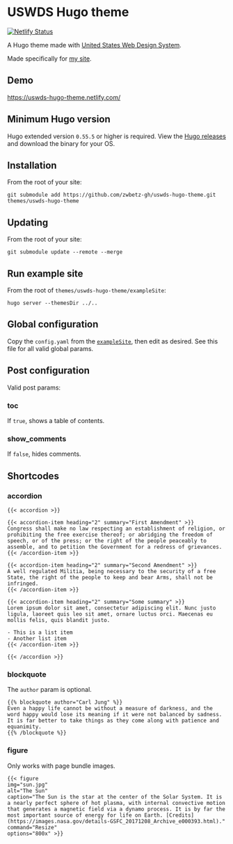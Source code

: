 # USWDS Hugo theme

[![Netlify Status](https://api.netlify.com/api/v1/badges/675e8c1c-bba0-4a89-8cb6-4e4706bae488/deploy-status)](https://app.netlify.com/sites/uswds-hugo-theme/deploys)

A Hugo theme made with [United States Web Design System](https://v2.designsystem.digital.gov/). 

Made specifically for [my site](https://zwbetz.com/).

## Demo

https://uswds-hugo-theme.netlify.com/

## Minimum Hugo version

Hugo extended version `0.55.5` or higher is required. View the [Hugo releases](https://github.com/gohugoio/hugo/releases) and download the binary for your OS.

## Installation

From the root of your site:

```
git submodule add https://github.com/zwbetz-gh/uswds-hugo-theme.git themes/uswds-hugo-theme
```

## Updating

From the root of your site:

```
git submodule update --remote --merge
```

## Run example site

From the root of `themes/uswds-hugo-theme/exampleSite`:

```
hugo server --themesDir ../..
```

## Global configuration

Copy the `config.yaml` from the [`exampleSite`](https://github.com/zwbetz-gh/uswds-hugo-theme/tree/master/exampleSite), then edit as desired. See this file for all valid global params. 

## Post configuration

Valid post params:

### toc

If `true`, shows a table of contents.

### show_comments

If `false`, hides comments. 

## Shortcodes

### accordion

```
{{< accordion >}}

{{< accordion-item heading="2" summary="First Amendment" >}}
Congress shall make no law respecting an establishment of religion, or prohibiting the free exercise thereof; or abridging the freedom of speech, or of the press; or the right of the people peaceably to assemble, and to petition the Government for a redress of grievances.
{{< /accordion-item >}}

{{< accordion-item heading="2" summary="Second Amendment" >}}
A well regulated Militia, being necessary to the security of a free State, the right of the people to keep and bear Arms, shall not be infringed.
{{< /accordion-item >}}

{{< accordion-item heading="2" summary="Some summary" >}}
Lorem ipsum dolor sit amet, consectetur adipiscing elit. Nunc justo ligula, laoreet quis leo sit amet, ornare luctus orci. Maecenas eu mollis felis, quis blandit justo. 

- This is a list item
- Another list item
{{< /accordion-item >}}

{{< /accordion >}}
```

### blockquote

The `author` param is optional. 

```
{{% blockquote author="Carl Jung" %}}
Even a happy life cannot be without a measure of darkness, and the word happy would lose its meaning if it were not balanced by sadness. It is far better to take things as they come along with patience and equanimity.
{{% /blockquote %}}
```

### figure

Only works with page bundle images. 

```
{{< figure
img="sun.jpg" 
alt="The Sun" 
caption="The Sun is the star at the center of the Solar System. It is a nearly perfect sphere of hot plasma, with internal convective motion that generates a magnetic field via a dynamo process. It is by far the most important source of energy for life on Earth. [Credits](https://images.nasa.gov/details-GSFC_20171208_Archive_e000393.html)." 
command="Resize" 
options="800x" >}}
```
